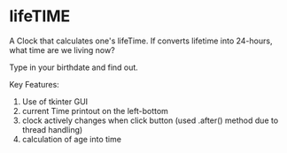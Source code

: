 # lifeTIME

A Clock that calculates one's lifeTime.
If converts lifetime into 24-hours, what time are we living now?

Type in your birthdate and find out.

Key Features:
1) Use of tkinter GUI
2) current Time printout on the left-bottom
3) clock actively changes when click button
    (used .after() method due to thread handling)
4) calculation of age into time


